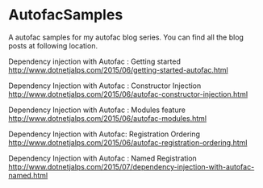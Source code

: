 # AutofacSamples


A autofac samples for my autofac blog series. You can find all the blog posts at following location.

Dependency injection with Autofac : Getting started
http://www.dotnetjalps.com/2015/06/getting-started-autofac.html

Dependency Injection with Autofac : Constructor Injection
http://www.dotnetjalps.com/2015/06/autofac-constructor-injection.html

Dependency Injection with Autofac : Modules feature 
http://www.dotnetjalps.com/2015/06/autofac-modules.html

Dependency Injection with Autofac: Registration Ordering 
http://www.dotnetjalps.com/2015/06/autofac-registration-ordering.html

Dependency Injection with Autofac : Named Registration  http://www.dotnetjalps.com/2015/07/dependency-injection-with-autofac-named.html
